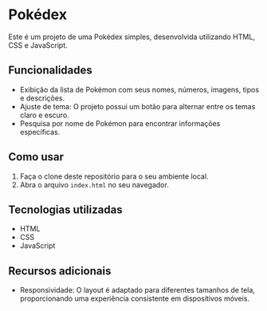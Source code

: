 # Pokédex

Este é um projeto de uma Pokédex simples, desenvolvida utilizando HTML, CSS e JavaScript.

## Funcionalidades

- Exibição da lista de Pokémon com seus nomes, números, imagens, tipos e descrições.
- Ajuste de tema: O projeto possui um botão para alternar entre os temas claro e escuro.
- Pesquisa por nome de Pokémon para encontrar informações específicas.

## Como usar

1. Faça o clone deste repositório para o seu ambiente local.
2. Abra o arquivo `index.html` no seu navegador.


## Tecnologias utilizadas

- HTML
- CSS
- JavaScript

## Recursos adicionais


- Responsividade: O layout é adaptado para diferentes tamanhos de tela, proporcionando uma experiência consistente em dispositivos móveis.

